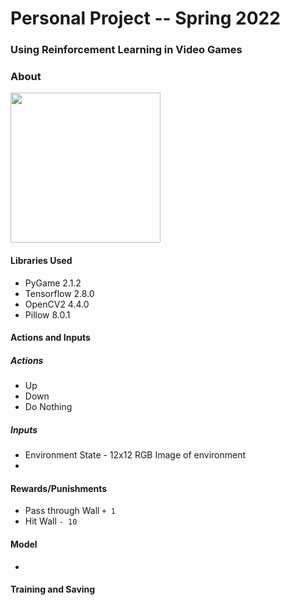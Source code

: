 # Personal Project -- Spring 2022

### Using Reinforcement Learning in Video Games

### About

  
<a href="url"><img src="https://github.com/mattaadams/RL_Wall_Game/blob/master/assets/Wall_Game.png" align="center" height="240" width="240" ></a>


#### Libraries Used

- PyGame 2.1.2
- Tensorflow 2.8.0
- OpenCV2 4.4.0
- Pillow 8.0.1


#### Actions and Inputs
  
##### Actions
 -  Up
 -  Down
 -  Do Nothing

##### Inputs
 - Environment State - 12x12 RGB Image of environment
 - 

#### Rewards/Punishments
 
 -  Pass through Wall `+ 1` 
 -  Hit Wall  `- 10`
  

#### Model 
 
 -  

#### Training and Saving

